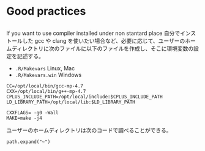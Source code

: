 # Good practices




## 

If you want to use compiler installed under non stantard place
自分でインストールした gcc や clang を使いたい場合など、必要に応じて、ユーザーのホームディレクトリに次のファイルに以下のファイルを作成し、そこに環境変数の設定を記述する。


* `.R/Makevars` Linux, Mac
* `.R/Makevars.win` Windows

```
CC=/opt/local/bin/gcc-mp-4.7
CXX=/opt/local/bin/g++-mp-4.7
CPLUS_INCLUDE_PATH=/opt/local/include:$CPLUS_INCLUDE_PATH
LD_LIBRARY_PATH=/opt/local/lib:$LD_LIBRARY_PATH
```

```
CXXFLAGS= -g0 -Wall
MAKE=make -j4
````



ユーザーのホームディレクトリは次のコードで調べることができる。
```
path.expand("~")
```
